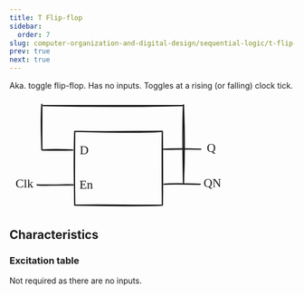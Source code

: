 ```yaml
---
title: T Flip-flop
sidebar:
  order: 7
slug: computer-organization-and-digital-design/sequential-logic/t-flip-flop
prev: true
next: true
---
```


Aka. toggle flip-flop. Has no inputs. Toggles at a rising (or falling) clock
tick.

<svg version="1.1" xmlns="http://www.w3.org/2000/svg" viewBox="0 0 356.01021474213417 185.27413761403523" height="200" class="mx-auto">
  <g stroke-linecap="round" transform="translate(106.82842707789428 54.365046704944234) rotate(0 71.81818181818176 60.454545454545496)"><path d="M0 0 C53.16 1.26, 108.51 2.81, 143.64 0 M0 0 C52.57 1.25, 105.87 -0.02, 143.64 0 M143.64 0 C143.81 42.21, 144.23 80.48, 143.64 120.91 M143.64 0 C142.9 28.03, 143.29 55.3, 143.64 120.91 M143.64 120.91 C91.38 121.36, 41.11 119.79, 0 120.91 M143.64 120.91 C113.9 122.54, 85.04 121.84, 0 120.91 M0 120.91 C-0.19 84.15, -1.74 52.85, 0 0 M0 120.91 C-0.58 87.34, -0.51 54.63, 0 0" stroke="currentColor" stroke-width="2" fill="none"></path></g><g stroke-linecap="round"><g transform="translate(53.37388162334878 84.81959215948973) rotate(0 25.121212121212125 0)"><path d="M0 0 C17.12 -1.33, 30.3 -0.97, 50.24 0 M0 0 C17.29 0.47, 33.4 0.53, 50.24 0" stroke="currentColor" stroke-width="2" fill="none"></path></g></g><mask></mask><g stroke-linecap="round"><g transform="translate(250.46479071425802 83.63777397767171) rotate(0 31.454545454545496 0)"><path d="M0 0 C15.47 0.62, 34.57 -0.98, 62.91 0 M0 0 C18.7 -0.86, 38.41 -1.15, 62.91 0" stroke="currentColor" stroke-width="2" fill="none"></path></g></g><mask></mask><g stroke-linecap="round"><g transform="translate(55.1011543506213 12.09231943221721) rotate(0 114.94942282468935 0)"><path d="M0 0 C73.16 1.68, 146.31 1.99, 229.9 0 M0 0 C91.09 -0.24, 180.9 0.4, 229.9 0" stroke="currentColor" stroke-width="2" fill="none"></path></g></g><mask></mask><g stroke-linecap="round"><g transform="translate(45.1011543506213 142.09231943221766) rotate(0 29.636363636363853 0)"><path d="M0 0 C20.19 1.58, 40.65 -1.03, 59.27 0 M0 0 C13.31 0.62, 27.42 -0.1, 59.27 0" stroke="currentColor" stroke-width="2" fill="none"></path></g></g><mask></mask><g stroke-linecap="round"><g transform="translate(253.19206344153054 140.91050125039965) rotate(0 29.636363636363853 0)"><path d="M0 0 C15.87 -1.67, 29.23 -0.94, 59.27 0 M0 0 C11.98 -0.7, 24.57 -0.32, 59.27 0" stroke="currentColor" stroke-width="2" fill="none"></path></g></g><mask></mask><g transform="translate(115.01024525971252 74.36504670494469) rotate(0 7.799995422363281 12.5)"><text x="0" y="17.619999999999997" font-family="Excalifont, Xiaolai, Segoe UI Emoji" font-size="20px" fill="currentColor" text-anchor="start" style="white-space: pre;" direction="ltr" dominant-baseline="alphabetic">D</text></g><g transform="translate(114.5556998051668 130.6377739776717) rotate(0 12.329986572265625 12.5)"><text x="0" y="17.619999999999997" font-family="Excalifont, Xiaolai, Segoe UI Emoji" font-size="20px" fill="currentColor" text-anchor="start" style="white-space: pre;" direction="ltr" dominant-baseline="alphabetic">En</text></g><g transform="translate(318.0102452597123 128.00141034130775) rotate(0 13.999984741210938 12.5)"><text x="0" y="17.619999999999997" font-family="Excalifont, Xiaolai, Segoe UI Emoji" font-size="20px" fill="currentColor" text-anchor="start" style="white-space: pre;" direction="ltr" dominant-baseline="alphabetic">QN</text></g><g transform="translate(323.37388162334855 70.27413761403523) rotate(0 7.67999267578125 12.5)"><text x="0" y="17.619999999999997" font-family="Excalifont, Xiaolai, Segoe UI Emoji" font-size="20px" fill="currentColor" text-anchor="start" style="white-space: pre;" direction="ltr" dominant-baseline="alphabetic">Q</text></g><g transform="translate(10 129) rotate(0 13.869987487792969 12.5)"><text x="0" y="17.619999999999997" font-family="Excalifont, Xiaolai, Segoe UI Emoji" font-size="20px" fill="currentColor" text-anchor="start" style="white-space: pre;" direction="ltr" dominant-baseline="alphabetic">Clk</text></g><g stroke-linecap="round"><g transform="translate(53 84) rotate(0 0 -37)"><path d="M0 0 C-0.82 -25.19, -2.01 -51.9, 0 -74 M0 0 C-0.25 -26.28, 0.1 -52.8, 0 -74" stroke="currentColor" stroke-width="2" fill="none"></path></g></g><mask></mask><g stroke-linecap="round"><g transform="translate(285 140) rotate(0 0 -64.5)"><path d="M0 0 C1.72 -40.49, 2.39 -75.23, 0 -129 M0 0 C-0.74 -44.31, -1.9 -87.67, 0 -129" stroke="currentColor" stroke-width="2" fill="none"></path></g></g><mask></mask></svg>

## Characteristics

### Excitation table

Not required as there are no inputs.
